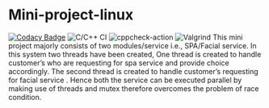 # Mini-project-linux
[![Codacy Badge](https://app.codacy.com/project/badge/Grade/17b520dbd3234fbaac452607fa44330b)](https://www.codacy.com/gh/99002548/Mini-project-linux/dashboard?utm_source=github.com&amp;utm_medium=referral&amp;utm_content=99002548/Mini-project-linux&amp;utm_campaign=Badge_Grade)
![C/C++ CI](https://github.com/99002548/Mini-project-linux/workflows/C/C++%20CI/badge.svg)
![cppcheck-action](https://github.com/99002548/Mini-project-linux/workflows/cppcheck-action/badge.svg)
![Valgrind](https://github.com/99002548/Mini-project-linux/workflows/Valgrind/badge.svg)
This mini project majorly consists of two modules/service i.e., SPA/Facial service. In this system two threads have been created, One thread is created to handle customer’s who are requesting for spa service and provide choice accordingly. The second thread is created to handle customer’s  requesting for facial service . Hence both the service can be executed parallel by making use of threads and mutex therefore overcomes the problem of race condition.


